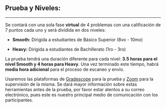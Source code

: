 ## Prueba y Niveles:
---
Se contará con una sola fase **virtual** de 4 problemas con una calificación de 7 puntos cada uno y será dividida en dos niveles:

- **Smooth:** Dirigida a estudiantes de Básico Superior (8vo - 10mo)

- **Heavy:** Dirigida a estudiantes de Bachillerato (1ro - 3ro)

La prueba tendrá una duración diferente para cada nivel: **3.5 horas para el nivel Smooth y 4 horas para Heavy**. Una vez terminado este tiempo, habrá **media hora adicional** para el proceso de escaneo y envío.


Usaremos las plataformas de [Gradescope](/instructivos/gradescope) para la prueba y [Zoom](/instructivos/zoom) para la supervisión de la misma. Se dará mayor información sobre estas herramientas antes de la prueba, por favor estar atentos a su correo electrónico, pues este es nuestro principal medio de comunicación con los participantes.

&nbsp;
